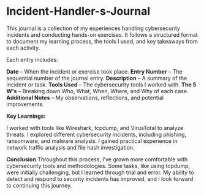 # Incident-Handler-s-Journal
This journal is a collection of my experiences handling cybersecurity incidents and conducting hands-on exercises. It follows a structured format to document my learning process, the tools I used, and key takeaways from each activity.

Each entry includes:

**Date** – When the incident or exercise took place.
**Entry Number** – The sequential number of the journal entry.
**Description** – A summary of the incident or task.
**Tools Used** – The cybersecurity tools I worked with.
**The 5 W's** – Breaking down Who, What, When, Where, and Why of each case.
**Additional Notes** – My observations, reflections, and potential improvements.

**Key Learnings:**

I worked with tools like Wireshark, tcpdump, and VirusTotal to analyze threats.
I explored different cybersecurity incidents, including phishing, ransomware, and malware analysis.
I gained practical experience in network traffic analysis and file hash investigation.

**Conclusion**
Throughout this process, I’ve grown more comfortable with cybersecurity tools and methodologies. Some tasks, like using tcpdump, were initially challenging, but I learned through trial and error. My ability to detect and respond to security incidents has improved, and I look forward to continuing this journey.
